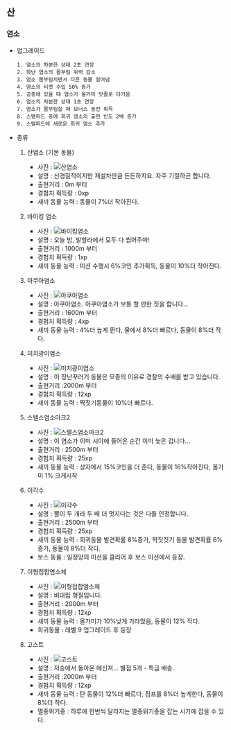 ## 산
### 염소

+ 업그레이드

      1. 염소의 차분한 상태 2초 연장
      2. 화난 염소의 몸부림 위력 감소
      3. 염소 몸부림치면서 다른 동물 밀어냄
      4. 염소의 티켓 수입 50% 증가
      5. 공중에 있을 때 염소가 올가미 밧줄로 다가옴
      6. 염소의 차분한 상태 1초 연장
      7. 염소가 몸부림칠 때 보너스 동전 획득
      8. 스탬피드 중에 희귀 염소의 출현 빈도 2배 증가
      9. 스탬피드에 새로운 희귀 염소 추가

+ 종류

  1. 산염소 (기본 동물)
      + 사진 : ![산염소](./산염소)
      + 설명 : 신경질적이지만 제설차만큼 든든하지요. 자주 기절하곤 합니다.
      + 출현거리 : 0m 부터
      + 경험치 획득량 : 0xp
      + 새끼 동물 능력 : 동물이 7%더 작아진다.

  2. 바이킹 염소
      + 사진 : ![바이킹염소](./바이킹염소)
      + 설명 : 오늘 밤, 발할라에서 모두 다 씹어주마!
      + 출현거리 : 1000m 부터
      + 경험치 획득량 : 1xp
      + 새끼 동물 능력 : 미션 수행시 6%코인 추가획득, 동물이 10%더 작아진다.
  3. 아쿠아염소
      + 사진 : ![아쿠아염소](./아쿠아염소)
      + 설명 : 아쿠아염소. 아쿠아염소가 보통 할 만한 짓을 합니다...
      + 출현거리 : 1600m 부터
      + 경험치 획득량 : 4xp
      + 새끼 동물 능력 : 4%더 높게 뛴다, 물에서 8%더 빠르다, 동물이 8%더 작다.
  4. 미치광이염소
      + 사진 : ![미치광이염소](./미치광이염소)
      + 설명 : 이 장난꾸러기 동물은 모종의 이유로 경찰의 수배를 받고 있습니다.
      + 출현거리 :2000m 부터
      + 경험치 획득량 : 12xp
      + 새끼 동물 능력 : 짝짓기동물이 10%더 빠르다.
  5. 스텔스염소마크2
      + 사진 : ![스텔스염소마크2](./스텔스염소마크2)
      + 설명 : 이 염소가 이미 시야에 들어온 순간 이미 늦은 겁니다...
      + 출현거리 : 2500m 부터
      + 경험치 획득량 : 25xp
      + 새끼 동물 능력 : 상자에서 15%코인을 더 준다, 동물이 16%작아진다, 올가미 1% 크게시작
  6. 이각수
      + 사진 : ![이각수](./이각수)
      + 설명 : 뿔이 두 개라 두 배 더 멋지다는 것은 다들 인정합니다.
      + 출현거리 : 2500m 부터
      + 경험치 획득량 : 25xp
      + 새끼 동물 능력 : 희귀동물 발견확률 8%증가, 짝짓짓기 동물 발견확률 6%증가, 동물이 8%더 작다.
      + 보스 동물 : 일정양의 미션을 클리어 후 보스 미션에서 등장.
  7. 이형접합염소체
      + 사진 : ![이형접합염소체](./이형접합염소체)
      + 설명 : 비대립 형질입니다.
      + 출현거리 : 2000m 부터
      + 경험치 획득량 : 12xp
      + 새끼 동물 능력 : 올가미가 10%낮게 가라앉음, 동물이 12% 작다.
      + 희귀동물 : 레벨 9 업그레이드 후 등장
  8. 고스트
      + 사진 : ![고스트](./고스트)
      + 설명 : 저승에서 돌아온 메신져... 별점 5개 - 특급 배송.
      + 출현거리 :2000m 부터
      + 경험치 획득량 : 12xp
      + 새끼 동물 능력 : 탄 동물이 12%더 빠르다, 점프를 8%더 높게한다, 동물이 8%더 작다.
      + 멸종위기종 : 하루에 한번씩 달라지는 멸종위기종을 잡는 시기에 잡을 수 있다.
